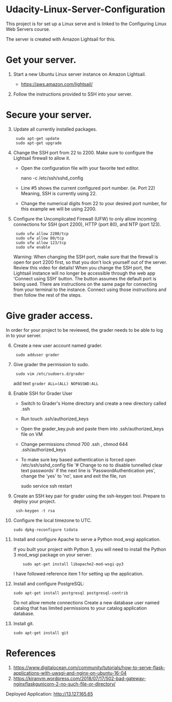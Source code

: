 # Udacity-Linux-Server-Configuration
This project is for set up a Linux serve and is linked to the Configuring Linux Web Servers course. 

The server is created with Amazon Lightsail for this. 
# Get your server.

1. Start a new Ubuntu Linux server instance on Amazon Lightsail. 
	- https://aws.amazon.com/lightsail/
		
2. Follow the instructions provided to SSH into your server. 

# Secure your server.

3. Update all currently installed packages.

	 	sudo apt-get update
	 	sudo apt-get upgrade
	 
4. Change the SSH port from 22 to 2200. Make sure to configure the Lightsail firewall to allow it.

	- Open the configuration file with your favorite text editor.
		
		nano -c /etc/ssh/sshd_config	

	- Line #5 shows the current configured port number. (ie. Port 22) Meaning, SSH is currently using 22.
	- Change the numerical digits from 22 to your desired port number, for this example we will be using 2200.

5. Configure the Uncomplicated Firewall (UFW) to only allow incoming connections for SSH (port 2200), HTTP (port 80), and NTP (port 123).
		
		sudo ufw allow 2200/tcp
		sudo ufw allow 80/tcp
		sudo ufw allow 123/tcp
		sudo ufw enable
   
	 Warning: When changing the SSH port, make sure that the firewall is open for port 2200 first, so that you don't lock yourself out of the server. Review this video for details! When you change the SSH port, the Lightsail instance will no longer be accessible through the web app 'Connect using SSH' button. The button assumes the default port is being used. There are instructions on the same page for connecting from your terminal to the instance. Connect using those instructions and then follow the rest of the steps.

# Give grader access.

In order for your project to be reviewed, the grader needs to be able to log in to your server.

6. Create a new user account named grader.
	
		sudo adduser grader

7. Give grader the permission to sudo.

		sudo vim /etc/sudoers.d/grader
   add text `grader ALL=(ALL) NOPASSWD:ALL`

8. Enable SSH for Grader User
	- Switch to Grader's Home directory and create a new directory called .ssh
	- Run touch .ssh/authorized_keys
	- Open the grader_key.pub and paste them into .ssh/authorized_keys file on VM
	- Change permissions chmod 700 .ssh , chmod 644 .ssh/authorized_keys
	- To make sure key based authentication is forced open /etc/ssh/sshd_config file '# Change to no to disable tunnelled clear text passwords' if the next line is 'PasswordAuthentication yes', change the 'yes' to 'no', save and exit the file, run 
	
		sudo service ssh restart

9. Create an SSH key pair for grader using the ssh-keygen tool. Prepare to deploy your project.
		
		ssh-keygen -t rsa

10. Configure the local timezone to UTC.

		sudo dpkg-reconfigure tzdata
		
11. Install and configure Apache to serve a Python mod_wsgi application.
		
    If you built your project with Python 3, you will need to install the Python 3 mod_wsgi package on your server: 
    
    		sudo apt-get install libapache2-mod-wsgi-py3

    I have followed reference item 1 for setting up the application.
12. Install and configure PostgreSQL:

		sudo apt-get install postgresql postgresql-contrib
	
    Do not allow remote connections
    Create a new database user named catalog that has limited permissions to your catalog application database.

13. Install git.

		sudo apt-get install git

# References
1. https://www.digitalocean.com/community/tutorials/how-to-serve-flask-applications-with-uwsgi-and-nginx-on-ubuntu-16-04
2. https://kiranvm.wordpress.com/2018/07/17/502-bad-gateway-nginxflaskgunicorn-2-no-such-file-or-directory/

Deployed Application:
http://13.127.165.65
